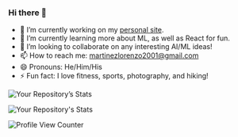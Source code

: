 ### Hi there 👋

- 🔭 I’m currently working on my [personal site](https://lorenzomtzz.com).
- 🌱 I’m currently learning more about ML, as well as React for fun.
- 👯 I’m looking to collaborate on any interesting AI/ML ideas!
- 📫 How to reach me: martinezlorenzo2001@gmail.com
- 😄 Pronouns: He/Him/His
- ⚡ Fun fact: I love fitness, sports, photography, and hiking!

![Your Repository’s Stats](https://github-readme-stats.vercel.app/api?username=lorenzomtz&show_icons=true)

![Your Repository's Stats](https://github-readme-stats.vercel.app/api/top-langs/?username=lorenzomtz&theme=blue-green)

![Profile View Counter](https://komarev.com/ghpvc/?username=lorenzomtz)
